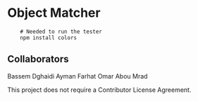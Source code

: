 # Object Matcher

```
    # Needed to run the tester
    npm install colors
```

## Collaborators

Bassem Dghaidi
Ayman Farhat
Omar Abou Mrad

This project does not require a Contributor License Agreement.
